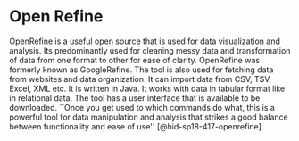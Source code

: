Open Refine
===========

OpenRefine is a useful open source that is used for data visualization
and analysis. Its predominantly used for cleaning messy data and
transformation of data from one format to other for ease of clarity.
OpenRefine was formerly known as GoogleRefine. The tool is also used for
fetching data from websites and data organization. It can import data
from CSV, TSV, Excel, XML etc. It is written in Java. It works with data
in tabular format like in relational data. The tool has a user interface
that is available to be downloaded. ``Once you get used to which commands
do what, this is a powerful tool for data manipulation and analysis that
strikes a good balance between functionality and ease of
use'' [@hid-sp18-417-openrefine].

